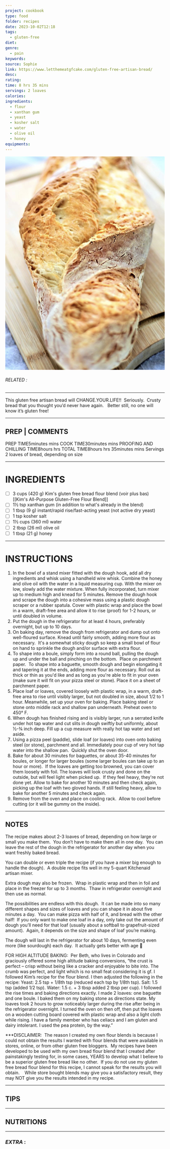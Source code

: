 ```yaml
---
project: cookbook
type: food
folder: recipes
date: 2023-10-02T12:18
tags:
  - gluten-free
diet: 
genre:
  - pain
keywords: 
source: Sophie
link: https://www.letthemeatgfcake.com/gluten-free-artisan-bread/
desc: 
rating: 
time: 8 hrs 35 mins
servings: 2 loaves
calories: 
ingredients:
  - flour
  - xanthan gum
  - yeast
  - kosher salt
  - water
  - olive oil
  - honey
equipments:
---
```


![IMAGE](image_719.png)

###### *RELATED* : 
---
This gluten free artisan bread will CHANGE.YOUR.LIFE!!  Seriously.  Crusty bread that you thought you’d never have again.   Better still, no one will know it’s gluten free!

---
## PREP | COMMENTS

PREP TIME5minutes mins
COOK TIME30minutes mins
PROOFING AND CHILLING TIME8hours hrs
TOTAL TIME8hours hrs 35minutes mins
Servings 2 loaves of bread, depending on size

---
# INGREDIENTS

- [ ] 3 cups (420 g) Kim's gluten free bread flour  blend (voir plus bas) [[Kim's All-Purpose Gluten-Free Flour Blend]]
- [ ] 1½ tsp xanthan gum (in addition to what's already in the blend)
- [ ] 1 tbsp (9 g) instant/rapid rise/fast-acting yeast (not active dry yeast)
- [ ] 1 tsp kosher salt
- [ ] 1½ cups (360 ml) water
- [ ] 2 tbsp (26 ml) olive oil
- [ ] 1 tbsp (21 g) honey

---
# INSTRUCTIONS

1. In the bowl of a stand mixer fitted with the dough hook, add all dry ingredients and whisk using a handheld wire whisk. Combine the honey and olive oil with the water in a liquid measuring cup. With the mixer on low, slowly add the water mixture. When fully incorporated, turn mixer up to medium high and knead for 5 minutes. Remove the dough hook and scrape the dough into a cohesive mass using a plastic dough scraper or a rubber spatula. Cover with plastic wrap and place the bowl in a warm, draft-free area and allow it to rise (proof) for 1-2 hours, or until doubled in volume.
2. Put the dough in the refrigerator for at least 4 hours, preferably overnight, but up to 10 days.
3. On baking day, remove the dough from refrigerator and dump out onto well-floured surface. Knead until fairly smooth, adding more flour as necessary.  It's a somewhat sticky dough so keep a small bowl of flour on hand to sprinkle the dough and/or surface with extra flour.
4. To shape into a boule, simply form into a round ball, pulling the dough up and under the ball and pinching on the bottom.  Place on parchment paper.  To shape into a baguette, smooth dough and begin elongating it and tapering it at the ends, adding more flour as necessary. Roll out as thick or thin as you'd like and as long as you're able to fit in your oven (make sure it will fit on your pizza steel or stone). Place it on a sheet of parchment paper.  
5. Place loaf or loaves, covered loosely with plastic wrap, in a warm, draft-free area to rise until visibly larger, but not doubled in size, about 1/2 to 1 hour. Meanwhile, set up your oven for baking. Place baking steel or stone onto middle rack and shallow pan underneath. Preheat oven to 450° F.  
6. When dough has finished rising and is visibly larger, run a serrated knife under hot tap water and cut slits in dough swiftly but uniformly, about ½-¾ inch deep. Fill up a cup measure with really hot tap water and set aside.
7. Using a pizza peel (paddle), slide loaf (or loaves) into oven onto baking steel (or stone), parchment and all. Immediately pour cup of very hot tap water into the shallow pan.  Quickly shut the oven door.
8. Bake for about 30 minutes for baguettes, or about 35-40 minutes for boules, or longer for larger boules (some larger boules can take up to an hour or more).  If the loaves are getting too browned, you can cover them loosely with foil. The loaves will look crusty and done on the outside, but will feel light when picked up.  If they feel heavy, they're not done yet. Allow to bake for another 10 minutes and then check again, picking up the loaf with two gloved hands. If still feeling heavy, allow to bake for another 5 minutes and check again.
9. Remove from the oven and place on cooling rack.  Allow to cool before cutting (or it will be gummy on the inside).

---
## NOTES

The recipe makes about 2-3 loaves of bread, depending on how large or small you make them.  You don’t have to make them all in one day.  You can leave the rest of the dough in the refrigerator for another day when you want freshly baked bread. 

You can double or even triple the recipe (if you have a mixer big enough to handle the dough).  A double recipe fits well in my 5-quart Kitchenaid artisan mixer. 

Extra dough may also be frozen.  Wrap in plastic wrap and then in foil and place in the freezer for up to 3 months.  Thaw in refrigerator overnight and then use as normal. 

The possibilities are endless with this dough.  It can be made into so many different shapes and sizes of loaves and you can shape it in about five minutes a day.  You can make pizza with half of it, and bread with the other half!  If you only want to make one loaf in a day, only take out the amount of dough you’ll need for that loaf (usually about a softball to grapefruit-sized amount).  Again, it depends on the size and shape of loaf you’re making. 

The dough will last in the refrigerator for about 10 days, fermenting even more (like sourdough) each day.  It actually gets better with age 🙂

FOR HIGH ALTITUDE BAKING:  Per Beth, who lives in Colorado and graciously offered some high altitude baking conversions, “the crust is perfect – crisp without being like a cracker and enjoyable to bite into. The crumb was perfect, and light which is no small feat considering it is gf. I followed Kim’s recipe for the flour blend. I then adjusted the following in the recipe: Yeast: 2.5 tsp + 1/8th tsp (reduced each tsp by 1/8th tsp). Salt: 1.5 tsp (added 1/2 tsp). Water: 1.5 c. + 3 tbsp added 2 tbsp per cup). I followed the rise times and baking directions exactly. I made 2 loaves: one baguette and one boule. I baked them on my baking stone as directions state. My loaves took 2 hours to grow noticeably larger during the rise after being in the refrigerator overnight. I turned the oven on then off, then put the loaves on a wooden cutting board covered with plastic wrap and also a light cloth while rising. I have a family member who has celiacs and I am gluten and dairy intolerant. I used the pea protein, by the way.”

***DISCLAIMER:  The reason I created my own flour blends is because I could not obtain the results I wanted with flour blends that were available in stores, online, or from other gluten free bloggers.  My recipes have been developed to be used with my own bread flour blend that I created after painstakingly testing for, in some cases, YEARS to develop what I believe to be a superior gluten free bread like no other.  If you do not use my gluten free bread flour blend for this recipe, I cannot speak for the results you will obtain.    While store bought blends may give you a satisfactory result, they may NOT give you the results intended in my recipe.

---
## TIPS



---
## NUTRITIONS



---
### *EXTRA* :



